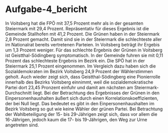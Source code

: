 #  Aufgabe-4_bericht
In Voitsberg hat die FPÖ mit 37,5 Prozent mehr als in der gesamten Steiermark mit 29,4 Prozent. Repräsentativ für dieses Ergebnis ist die Gemeinde Stallhofen mit 41,2 Prozent. Die Grünen haben in der Steiermark 2,8 Prozent gemacht. Damit sind sie in der Steiermark die schlechteste aller im Nationalrat bereits vertretenen Parteien. In Voitsberg beträgt ihr Ergebis um 1,3 Prozent weniger. Für das schlechte Ergebnis der Grünen in Voitsberg ist Geistthal-Södingberg symptomatisch. In der Gemeinde fuhren sie mit 0,11 Prozent das schlechteste Ergebnis im Bezirk ein. Die SPÖ hat in der Steiermark 25,1 Prozent eingenommen. Im Vergleich dazu haben sich die Sozialdemokraten im Bezirk Voitsberg 24,9 Prozent der Wählerstimmen geholt. Auch wieder zeigt sich, dass Geistthal-Södingberg eine Pionierrolle innerhalb des Bezirks Voitsberg einnimmt, weil die sozialdemokratische Partei dort 23,45 Pronzent einfuhr und damit am nächsten am Steiermark-Durchschnitt liegt. Bei der Betrachtung des Ergebnisses der Grünen in den Einpersonenhaushalten äußert sich durch einen Korrelationskoeffizienten, der bei Null liegt. Das bedeutet es gibt in den Einpersonenhaushalten im Bezirk Voitsberg so gut wie keine Wähler der grünen Partei. Bei Betrachtung der Wahlbeteiligung der 15- bis 29-Jährigen zeigt sich, dass vor allem die 16-Jährigen, jedoch kaum die 17- bis 19-Jährigen, den Weg zur Urne angetreten sind.
